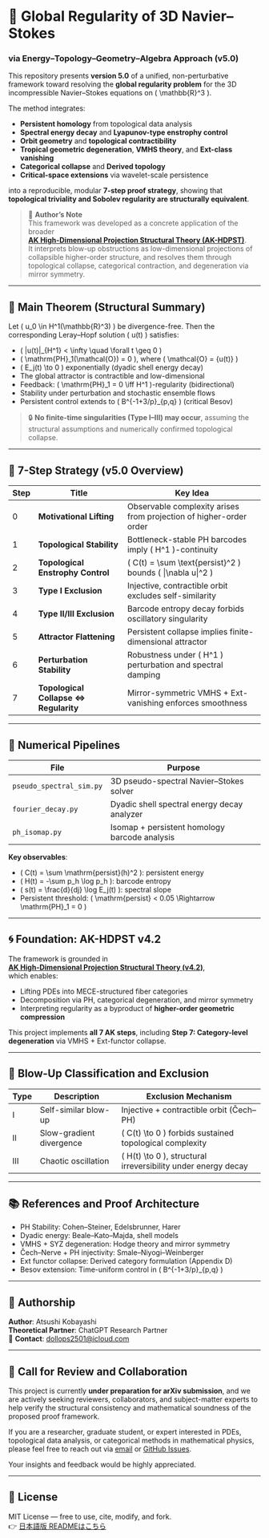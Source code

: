 # 🌊 Global Regularity of 3D Navier–Stokes  
### via Energy–Topology–Geometry–Algebra Approach (v5.0)

This repository presents **version 5.0** of a unified, non-perturbative framework toward resolving the **global regularity problem** for the 3D incompressible Navier–Stokes equations on \( \mathbb{R}^3 \).

The method integrates:
- **Persistent homology** from topological data analysis
- **Spectral energy decay** and **Lyapunov-type enstrophy control**
- **Orbit geometry** and **topological contractibility**
- **Tropical geometric degeneration**, **VMHS theory**, and **Ext-class vanishing**
- **Categorical collapse** and **Derived topology**
- **Critical-space extensions** via wavelet-scale persistence

into a reproducible, modular **7-step proof strategy**, showing that **topological triviality and Sobolev regularity are structurally equivalent**.

> 🧠 **Author’s Note**  
> This framework was developed as a concrete application of the broader  
> [**AK High-Dimensional Projection Structural Theory (AK-HDPST)**](https://github.com/Kobayashi2501/AK-High-Dimensional-Projection-Structural-Theory).  
> It interprets blow-up obstructions as low-dimensional projections of collapsible higher-order structure, and resolves them through topological collapse, categorical contraction, and degeneration via mirror symmetry.

---

## 🔑 Main Theorem (Structural Summary)

Let \( u_0 \in H^1(\mathbb{R}^3) \) be divergence-free. Then the corresponding Leray–Hopf solution \( u(t) \) satisfies:

- \( \|u(t)\|_{H^1} < \infty \quad \forall t \geq 0 \)
- \( \mathrm{PH}_1(\mathcal{O}) = 0 \), where \( \mathcal{O} = \{u(t)\} \)
- \( E_j(t) \to 0 \) exponentially (dyadic shell energy decay)
- The global attractor is contractible and low-dimensional
- Feedback: \( \mathrm{PH}_1 = 0 \iff H^1 \)-regularity (bidirectional)
- Stability under perturbation and stochastic ensemble flows
- Persistent control extends to \( B^{-1+3/p}_{p,q} \) (critical Besov)

> 🔒 **No finite-time singularities (Type I–III) may occur**, assuming the structural assumptions and numerically confirmed topological collapse.

---

## 🧭 7-Step Strategy (v5.0 Overview)

| Step | Title | Key Idea |
|------|-------|----------|
| 0 | **Motivational Lifting** | Observable complexity arises from projection of higher-order order |
| 1 | **Topological Stability** | Bottleneck-stable PH barcodes imply \( H^1 \)-continuity |
| 2 | **Topological Enstrophy Control** | \( C(t) = \sum \text{persist}^2 \) bounds \( \|\nabla u\|^2 \) |
| 3 | **Type I Exclusion** | Injective, contractible orbit excludes self-similarity |
| 4 | **Type II/III Exclusion** | Barcode entropy decay forbids oscillatory singularity |
| 5 | **Attractor Flattening** | Persistent collapse implies finite-dimensional attractor |
| 6 | **Perturbation Stability** | Robustness under \( H^1 \) perturbation and spectral damping |
| 7 | **Topological Collapse ⇔ Regularity** | Mirror-symmetric VMHS + Ext-vanishing enforces smoothness |

---

## 🔬 Numerical Pipelines

| File | Purpose |
|------|---------|
| `pseudo_spectral_sim.py` | 3D pseudo-spectral Navier–Stokes solver |
| `fourier_decay.py` | Dyadic shell spectral energy decay analyzer |
| `ph_isomap.py` | Isomap + persistent homology barcode analysis |

**Key observables**:
- \( C(t) = \sum \mathrm{persist}(h)^2 \): persistent energy
- \( H(t) = -\sum p_h \log p_h \): barcode entropy
- \( s(t) = \frac{d}{dj} \log E_j(t) \): spectral slope
- Persistent threshold: \( \mathrm{persist} < 0.05 \Rightarrow \mathrm{PH}_1 = 0 \)

---

## 🌀 Foundation: AK-HDPST v4.2

The framework is grounded in  
[**AK High-Dimensional Projection Structural Theory (v4.2)**](https://github.com/Kobayashi2501/AK-High-Dimensional-Projection-Structural-Theory),  
which enables:

- Lifting PDEs into MECE-structured fiber categories
- Decomposition via PH, categorical degeneration, and mirror symmetry
- Interpreting regularity as a byproduct of **higher-order geometric compression**

This project implements **all 7 AK steps**, including **Step 7: Category-level degeneration** via VMHS + Ext-functor collapse.

---

## 🚫 Blow-Up Classification and Exclusion

| Type | Description | Exclusion Mechanism |
|------|-------------|----------------------|
| I | Self-similar blow-up | Injective + contractible orbit (Čech–PH) |
| II | Slow-gradient divergence | \( C(t) \to 0 \) forbids sustained topological complexity |
| III | Chaotic oscillation | \( H(t) \to 0 \), structural irreversibility under energy decay |

---

## 📚 References and Proof Architecture

- PH Stability: Cohen–Steiner, Edelsbrunner, Harer
- Dyadic energy: Beale–Kato–Majda, shell models
- VMHS + SYZ degeneration: Hodge theory and mirror symmetry
- Čech–Nerve + PH injectivity: Smale–Niyogi–Weinberger
- Ext functor collapse: Derived category formulation (Appendix D)
- Besov extension: Time-uniform control in \( B^{-1+3/p}_{p,q} \)

---

## 👤 Authorship

**Author**: Atsushi Kobayashi  
**Theoretical Partner**: ChatGPT Research Partner  
📧 **Contact**: [dollops2501@icloud.com](mailto:dollops2501@icloud.com)

---

## 📢 Call for Review and Collaboration

This project is currently **under preparation for arXiv submission**, and we are actively seeking reviewers, collaborators, and subject-matter experts to help verify the structural consistency and mathematical soundness of the proposed proof framework.

If you are a researcher, graduate student, or expert interested in PDEs, topological data analysis, or categorical methods in mathematical physics,  
please feel free to reach out via [email](mailto:dollops2501@icloud.com) or [GitHub Issues](https://github.com/Kobayashi2501/Navier-Stokes-v5.0/issues).

Your insights and feedback would be highly appreciated.

---

## 📜 License

MIT License — free to use, cite, modify, and fork.  
👉 [日本語版 READMEはこちら](README_ja.md)
